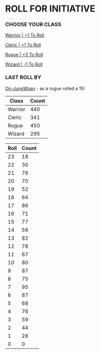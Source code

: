 # ROLL FOR INITIATIVE
### CHOOSE YOUR CLASS

[Warrior | +1 To Roll](https://github.com/benjaminsampica/benjaminsampica/issues/new?title=roll%7Cwarrior&body=Just+click+%27Submit+new+issue%27.)

[Cleric | +1 To Roll](https://github.com/benjaminsampica/benjaminsampica/issues/new?title=roll%7Ccleric&body=Just+click+%27Submit+new+issue%27.)

[Rogue | +3 To Roll](https://github.com/benjaminsampica/benjaminsampica/issues/new?title=roll%7Crogue&body=Just+click+%27Submit+new+issue%27.)

[Wizard | -1 To Roll](https://github.com/benjaminsampica/benjaminsampica/issues/new?title=roll%7Cwizard&body=Just+click+%27Submit+new+issue%27.)
### LAST ROLL BY
[On-JungWoan](https://www.github.com/On-JungWoan) - as a rogue rolled a 15!

|Class|Count|
|-|-|
|Warrior|440|
|Cleric|341|
|Rogue|450|
|Wizard|295|

|Roll|Count|
|-|-|
|23|18
|22|30
|21|76
|20|70
|19|52
|18|64
|17|86
|16|71
|15|77
|14|56
|13|82
|12|78
|11|67
|10|80
|9|87
|8|75
|7|95
|6|87
|5|68
|4|76
|3|59
|2|44
|1|28
|0|0
